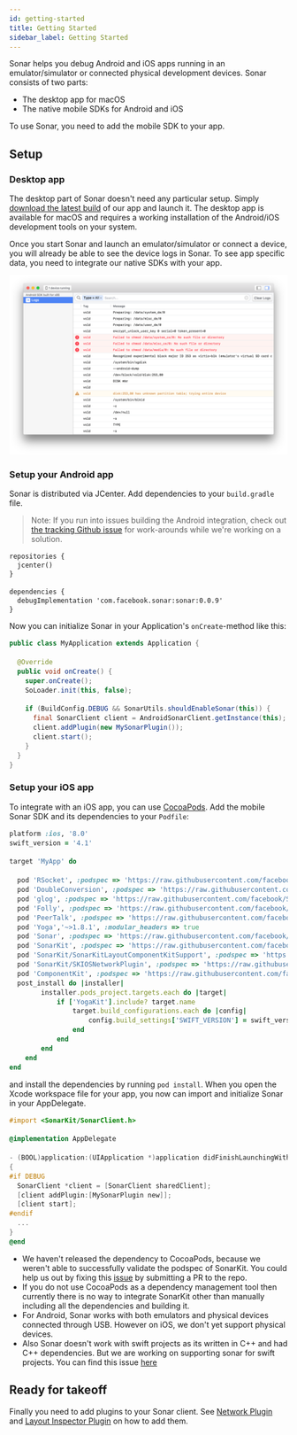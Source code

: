 ```yaml
---
id: getting-started
title: Getting Started
sidebar_label: Getting Started
---
```


Sonar helps you debug Android and iOS apps running in an emulator/simulator or connected physical development devices. Sonar consists of two parts:

* The desktop app for macOS
* The native mobile SDKs for Android and iOS

To use Sonar, you need to add the mobile SDK to your app.

## Setup

### Desktop app

The desktop part of Sonar doesn't need any particular setup. Simply [download the latest build](https://www.facebook.com/sonar/public/mac) of our app and launch it. The desktop app is available for macOS and requires a working installation of the Android/iOS development tools on your system.

Once you start Sonar and launch an emulator/simulator or connect a device, you will already be able to see the device logs in Sonar. To see app specific data, you need to integrate our native SDKs with your app.

![Logs plugin](/docs/assets/initial.png)

### Setup your Android app

Sonar is distributed via JCenter. Add dependencies to your `build.gradle` file.

> Note: If you run into issues building the Android integration, check out [the
> tracking Github issue](https://github.com/facebook/Sonar/issues/21) for
> work-arounds while we're working on a solution.

```
repositories {
  jcenter()
}

dependencies {
  debugImplementation 'com.facebook.sonar:sonar:0.0.9'
}
```

Now you can initialize Sonar in your Application's `onCreate`-method like this:

```java
public class MyApplication extends Application {

  @Override
  public void onCreate() {
    super.onCreate();
    SoLoader.init(this, false);

    if (BuildConfig.DEBUG && SonarUtils.shouldEnableSonar(this)) {
      final SonarClient client = AndroidSonarClient.getInstance(this);
      client.addPlugin(new MySonarPlugin());
      client.start();
    }
  }
}
```

### Setup your iOS app

To integrate with an iOS app, you can use [CocoaPods](https://cocoapods.org). Add the mobile Sonar SDK and its dependencies to your `Podfile`:

```ruby
platform :ios, '8.0'
swift_version = '4.1'

target 'MyApp' do

  pod 'RSocket', :podspec => 'https://raw.githubusercontent.com/facebook/Sonar/master/iOS/third-party-podspecs/RSocket.podspec'
  pod 'DoubleConversion', :podspec => 'https://raw.githubusercontent.com/facebook/Sonar/master/iOS/third-party-podspecs/DoubleConversion.podspec'
  pod 'glog', :podspec => 'https://raw.githubusercontent.com/facebook/Sonar/master/iOS/third-party-podspecs/glog.podspec'
  pod 'Folly', :podspec => 'https://raw.githubusercontent.com/facebook/Sonar/master/iOS/third-party-podspecs/Folly.podspec'
  pod 'PeerTalk', :podspec => 'https://raw.githubusercontent.com/facebook/Sonar/master/iOS/third-party-podspecs/PeerTalk.podspec'
  pod 'Yoga','~>1.8.1', :modular_headers => true
  pod 'Sonar', :podspec => 'https://raw.githubusercontent.com/facebook/Sonar/master/xplat/Sonar/Sonar.podspec'
  pod 'SonarKit', :podspec => 'https://raw.githubusercontent.com/facebook/Sonar/master/iOS/SonarKit.podspec'
  pod 'SonarKit/SonarKitLayoutComponentKitSupport', :podspec => 'https://raw.githubusercontent.com/facebook/Sonar/master/iOS/SonarKit.podspec'
  pod 'SonarKit/SKIOSNetworkPlugin', :podspec => 'https://raw.githubusercontent.com/facebook/Sonar/master/iOS/SonarKit.podspec'
  pod 'ComponentKit', :podspec => 'https://raw.githubusercontent.com/facebook/Sonar/master/iOS/third-party-podspecs/ComponentKit.podspec'
  post_install do |installer|
        installer.pods_project.targets.each do |target|
            if ['YogaKit'].include? target.name
                target.build_configurations.each do |config|
                    config.build_settings['SWIFT_VERSION'] = swift_version
                end
            end
        end
    end
end

```

and install the dependencies by running `pod install`. When you open the Xcode workspace file for your app, you now can import and initialize Sonar in your AppDelegate.

```objective-c
#import <SonarKit/SonarClient.h>

@implementation AppDelegate

- (BOOL)application:(UIApplication *)application didFinishLaunchingWithOptions:(NSDictionary *)launchOptions
{
#if DEBUG
  SonarClient *client = [SonarClient sharedClient];
  [client addPlugin:[MySonarPlugin new]];
  [client start];
#endif
  ...
}
@end
```
<div class='warning'>

* We haven't released the dependency to CocoaPods, because we weren't able to successfully validate the podspec of SonarKit. You could help us out by fixing this [issue](https://github.com/facebook/Sonar/issues/11) by submitting a PR to the repo.
* If you do not use CocoaPods as a dependency management tool then currently there is no way to integrate SonarKit other than manually including all the dependencies and building it.
* For Android, Sonar works with both emulators and physical devices connected through USB. However on iOS, we don't yet support physical devices.
* Also Sonar doesn't work with swift projects as its written in C++ and had C++ dependencies. But we are working on supporting sonar for swift projects. You can find this issue [here](https://github.com/facebook/Sonar/issues/13)
</div>

## Ready for takeoff

Finally you need to add plugins to your Sonar client. See [Network Plugin](network-plugin.md) and [Layout Inspector Plugin](layout-plugin.md) on how to add them.
